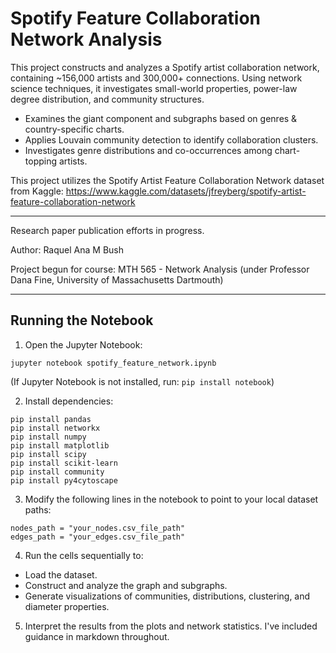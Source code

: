 # Spotify Feature Collaboration Network Analysis
This project constructs and analyzes a Spotify artist collaboration network, containing ~156,000 artists and 300,000+ connections. Using network science techniques, it investigates small-world properties, power-law degree distribution, and community structures.
- Examines the giant component and subgraphs based on genres & country-specific charts.
- Applies Louvain community detection to identify collaboration clusters.
- Investigates genre distributions and co-occurrences among chart-topping artists.

This project utilizes the Spotify Artist Feature Collaboration Network dataset from Kaggle: 
https://www.kaggle.com/datasets/jfreyberg/spotify-artist-feature-collaboration-network

---

Research paper publication efforts in progress.

Author: Raquel Ana M Bush

Project begun for course: MTH 565 - Network Analysis (under Professor Dana Fine, University of Massachusetts Dartmouth)

---

## Running the Notebook

1. Open the Jupyter Notebook:
  ```
  jupyter notebook spotify_feature_network.ipynb
  ```
(If Jupyter Notebook is not installed, run: ```pip install notebook```)

2. Install dependencies:
  ```
  pip install pandas
  pip install networkx
  pip install numpy
  pip install matplotlib
  pip install scipy
  pip install scikit-learn
  pip install community
  pip install py4cytoscape
  ```

3. Modify the following lines in the notebook to point to your local dataset paths:
  ```
  nodes_path = "your_nodes.csv_file_path"
  edges_path = "your_edges.csv_file_path"
  ```

4. Run the cells sequentially to:
  - Load the dataset.
  - Construct and analyze the graph and subgraphs.
  - Generate visualizations of communities, distributions, clustering, and diameter properties.

5. Interpret the results from the plots and network statistics. I've included guidance in markdown throughout.


